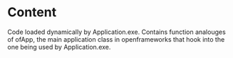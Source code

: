 # Content
Code loaded dynamically by Application.exe. Contains function analouges of ofApp, 
the main application class in openframeworks that hook into the one being used by
Application.exe.
